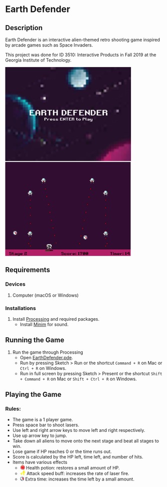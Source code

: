 # Earth Defender
## Description
Earth Defender is an interactive alien-themed retro shooting game inspired by arcade games such as Space Invaders.

This project was done for ID 3510: Interactive Products in Fall 2019 at the Georgia Institute of Technology.

<img src="titlescreen.png" height="300"> <img src="gameplay.png" height="300"> 

## Requirements
### Devices
1. Computer (macOS or Windows)

### Installations
1. Install [Processing](https://processing.org/download/) and required packages.
   - Install [Minim](http://code.compartmental.net/tools/minim/) for sound.
   
## Running the Game
1. Run the game through Processing
   - Open [EarthDefender.pde](EarthDefender/EarthDefender.pde).
   - Run by pressing Sketch > Run or the shortcut `Command + R` on Mac or `Ctrl + R` on Windows.
   - Run in full screen by pressing Sketch > Present or the shortcut `Shift + Command + R` on Mac or `Shift + Ctrl + R` on Windows.
   
## Playing the Game
### Rules:
- The game is a 1 player game.
- Press space bar to shoot lasers.
- Use left and right arrow keys to move left and right respectively.
- Use up arrow key to jump.
- Take down all aliens to move onto the next stage and beat all stages to win.
- Lose game if HP reaches 0 or the time runs out.
- Score is calculated by the HP left, time left, and number of hits.
- Items have various effects
  - <img src="EarthDefender/images/potion.png" height="15"> Health potion: restores a small amount of HP.
  - <img src="EarthDefender/images/ASbuff.png" height="15"> Attack speed buff: increases the rate of laser fire.
  - <img src="EarthDefender/images/extratime.png" height="15"> Extra time: increases the time left by a small amount.
